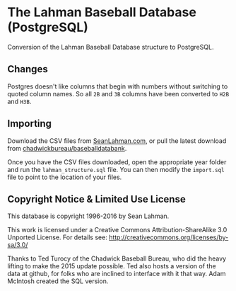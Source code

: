 # The Lahman Baseball Database (PostgreSQL)

Conversion of the Lahman Baseball Database structure to PostgreSQL.

## Changes

Postgres doesn't like columns that begin with numbers without switching to quoted column names. So all `2B` and `3B` columns have been converted to `H2B` and `H3B`.

## Importing

Download the CSV files from [SeanLahman.com](http://www.seanlahman.com/baseball-archive/statistics/), or pull the latest download from [chadwickbureau/baseballdatabank](https://github.com/chadwickbureau/baseballdatabank).

Once you have the CSV files downloaded, open the appropriate year folder and run the `lahman_structure.sql` file. You can then modify the `import.sql` file to point to the location of your files.

## Copyright Notice & Limited Use License

This database is copyright 1996-2016 by Sean Lahman.

This work is licensed under a Creative Commons Attribution-ShareAlike 3.0 Unported License.  For details see: http://creativecommons.org/licenses/by-sa/3.0/

Thanks to Ted Turocy of the Chadwick Baseball Bureau, who did the heavy lifting to make the 2015 update possible. Ted also hosts a version of the data at github, for folks who are inclined to interface with it that way. Adam McIntosh created the SQL version.
